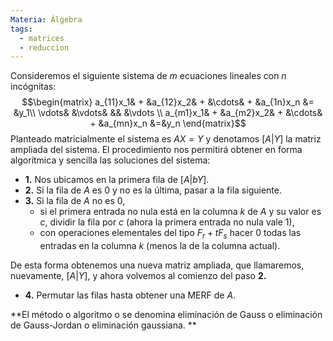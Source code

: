 ```yaml
---
Materia: Álgebra
tags:
  - matrices
  - reduccion
---
```

Consideremos el siguiente sistema de $m$ ecuaciones lineales con $n$ incógnitas: $$\begin{matrix} a_{11}x_1& + &a_{12}x_2& + &\cdots& + &a_{1n}x_n &= &y_1\\ \vdots&  &\vdots& &&  &\vdots \\ a_{m1}x_1& + &a_{m2}x_2& + &\cdots& + &a_{mn}x_n &=&y_n \end{matrix}$$
Planteado  matricialmente el sistema es $AX=Y$  y denotamos $[A|Y]$ la matriz ampliada del sistema. El  procedimiento nos permitirá obtener en forma algorítmica y sencilla las soluciones del sistema:
- **1.** Nos ubicamos en la primera fila de $[A|bY]$.
- **2.** Si la fila de $A$ es $0$ y no es la última, pasar a la fila siguiente.
- **3.** Si la fila de $A$  no es $0$,
	- si el primera entrada no nula está en  la columna $k$ de $A$ y su valor es $c$, dividir la fila por $c$ (ahora la primera entrada no nula vale $1$),
	- con operaciones elementales del tipo $F_r+ tF_s$ hacer $0$  todas las entradas en la columna $k$ (menos la de la columna actual).  

De esta forma obtenemos una nueva matriz ampliada,  que llamaremos, nuevamente, $[A|Y]$, y ahora volvemos al comienzo del paso **2.**
- **4.** Permutar las filas hasta obtener una MERF de $A$. 

**El método o  algoritmo o se denomina eliminación de Gauss o eliminación de Gauss-Jordan o eliminación gaussiana. **
